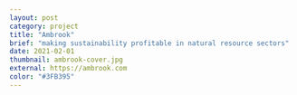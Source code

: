 ```yaml
---
layout: post
category: project
title: "Ambrook"
brief: "making sustainability profitable in natural resource sectors"
date: 2021-02-01
thumbnail: ambrook-cover.jpg
external: https://ambrook.com
color: "#3FB395"
---
```


